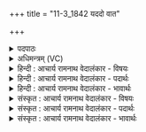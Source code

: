 +++
title = "11-3_1842 यददो वात"

+++
<details><summary>पदपाठः</summary>

य꣢त्। अ꣣दः꣢। वा꣣त। ते। गृहे꣢। अ꣣मृ꣡त꣢म्। अ꣣। मृ꣡त꣢꣯म्। नि꣡हि꣢꣯तम्। नि। हि꣣तम्। गु꣡हा꣢꣯। त꣡स्य꣢꣯। नः꣣। धेहि। जीव꣡से꣢। १८४२।
</details>

<details><summary>अधिमन्त्रम् (VC)</summary>

- वायुः
- उलो वातायनः
- गायत्री
- षड्जः
</details>

<details><summary>हिन्दी : आचार्य रामनाथ वेदालंकार - विषयः</summary>

आगे पुनः उसी विषय का कथन है।
</details>

<details><summary>हिन्दी : आचार्य रामनाथ वेदालंकार - पदार्थः</summary>

पदार्थान्वय -  हे (वात) जीवात्मा-सहित प्राण ! (यत् ते गृहे) जो तुम्हारे शरीर रूप घर में (गुहा) हृदय-गुहा के अन्दर (अदः) यह (अमृतम्) अक्षय परमात्मा-रूप ज्योति (निहितम्) रखी हुई है, (जीवसे) जीवन के लिए (तस्य नः धेहि) उसकी हमें प्राप्ति कराओ ॥३॥
</details>

<details><summary>हिन्दी : आचार्य रामनाथ वेदालंकार - भावार्थः</summary>

भावार्थ -  प्राणायाम द्वारा प्रकाश का आवरण क्षीण हो जाने पर,मन में धारणाओं की योग्यता उत्पन्न हो जाने पर प्रत्याहार,धारणा,ध्यान और समाधि से हृदय में निहित परमात्म-ज्योति प्रकाशित हो जाती है ॥३॥
</details>

<details><summary>संस्कृत : आचार्य रामनाथ वेदालंकार - विषयः</summary>

अथ पुनस्तमेव विषयमाह।
</details>

<details><summary>संस्कृत : आचार्य रामनाथ वेदालंकार - पदार्थः</summary>

पदार्थान्वय -  हे (वात) जीवात्मसहचरित प्राण ! (यत् ते गृहे) यत् तव देहरूपे सदने (गुहा) हृदयगुहायाम्।[अत्र ‘सुपां सुलुक्’ अ० ७।१।३९ इति विभक्तेर्लुक्।] (अदः) एतत् (अमृतम्) अक्षयं परमात्मरूपं ज्योतिः (निहितम्) स्थितम् अस्ति, (जीवसे) जीवनाय (तस्य नः धेहि) तत् अस्मान् प्रापय ॥३॥
</details>

<details><summary>संस्कृत : आचार्य रामनाथ वेदालंकार - भावार्थः</summary>

भावार्थ -  प्राणायामेन प्रकाशावरणक्षये मनसि धारणासु योग्यताप्राप्त्या प्रत्याहारधारणाध्यानसमाधिभिर्हृदयनिहितं परमात्मज्योतिः प्रकाशते ॥३॥
</details>